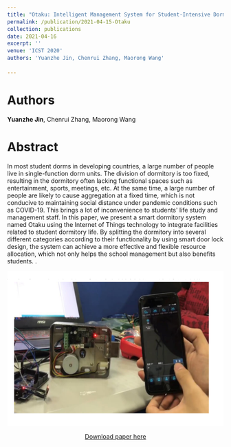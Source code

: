 ```yaml
---
title: "Otaku: Intelligent Management System for Student-Intensive Dormitory"
permalink: /publication/2021-04-15-Otaku
collection: publications
date: 2021-04-16
excerpt: ''
venue: 'ICST 2020'
authors: 'Yuanzhe Jin, Chenrui Zhang, Maorong Wang'

---
```

Authors
===
**Yuanzhe Jin**, Chenrui Zhang, Maorong Wang

Abstract
===
In most student dorms in developing countries, a large number of people live in single-function dorm units. The division of dormitory is too fixed, resulting in the dormitory often lacking functional spaces such as entertainment, sports, meetings, etc. At the same time, a large number of people are likely to cause aggregation at a fixed time, which is not conducive to maintaining social distance under pandemic conditions such as COVID-19. This brings a lot of inconvenience to students' life study and management staff.
In this paper, we present a smart dormitory system named Otaku using the Internet of Things technology to integrate facilities related to student dormitory life. By splitting the dormitory into several different categories according to their functionality by using smart door lock design, the system can achieve a more effective and flexible resource allocation, which not only helps the school management but also benefits students.
.<div align=center><img src="../images/otaku.png" width="600" height="360" />
  
[Download paper here](http://arxiv.org/abs/2104.07630)

